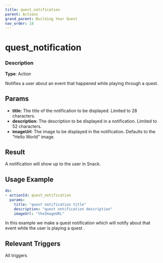 ```yaml
---
title: quest_notification
parent: Actions
grand_parent: Building Your Quest
nav_order: 18
---
```


# quest_notification

### Description

**Type**: Action

Notifies a user about an event that happened while playing through a quest.

## Params

- **title:** The title of the notification to be displayed. Limited to 28 characters. 
- **description**: The description to be displayed in a notification. Limited to 52 characters.
- **imageUrl**: The image to be displayed in the notification. Defaults to the "Hello World" image. 

## Result

A notification will show up to the user in Snack.

## Usage Example

```yaml
do:
- actionId: quest_notification
  params:
    title: "quest notification title"
    description: "quest notification description"
    imageUrl: "theImageURL"
```

In this example we make a quest notification which will notify about that event while the user is playing a quest .
## Relevant Triggers

All triggers
